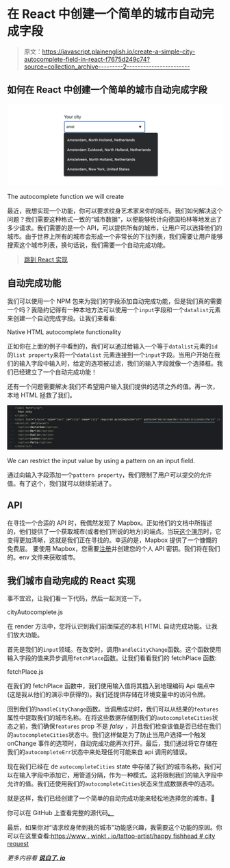 # 在 React 中创建一个简单的城市自动完成字段

> 原文：<https://javascript.plainenglish.io/create-a-simple-city-autocomplete-field-in-react-f7675d249c74?source=collection_archive---------2----------------------->

## 如何在 React 中创建一个简单的城市自动完成字段

![](img/8dd1605e96967995b888a84228ca0673.png)

The autocomplete function we will create

最近，我想实现一个功能，你可以要求纹身艺术家来你的城市。我们如何解决这个问题？我们需要这种格式一致的“城市数据”，以便能够统计向德国柏林等地发出了多少请求。我们需要的是一个 API，可以提供所有的城市，让用户可以选择他们的城市。由于世界上所有的城市会形成一个非常长的下拉列表，我们需要让用户能够搜索这个城市列表，换句话说，我们需要一个自动完成功能。

>[跳到 React 实现](#5057)

## 自动完成功能

我们可以使用一个 NPM 包来为我们的字段添加自动完成功能，但是我们真的需要一个吗？我隐约记得有一种本地方法可以使用一个`input`字段和一个`datalist`元素来创建一个自动完成字段。让我们来看看:

Native HTML autocomplete functionality

正如你在上面的例子中看到的，我们可以通过给输入一个等于`datalist`元素的`id`的`list property`来将一个`datalist` 元素连接到一个`input`字段。当用户开始在我们的输入字段中输入时，给定的选项被过滤，我们的输入字段就像一个选择框。我们已经建立了一个自动完成功能！

还有一个问题需要解决:我们不希望用户输入我们提供的选项之外的值。再一次，本地 HTML 拯救了我们。

![](img/6ff972ee8160ba8613fc11b73eea6dae.png)

We can restrict the input value by using a pattern on an input field.

通过向输入字段添加一个`pattern property`，我们限制了用户可以提交的允许值。有了这个，我们就可以继续前进了。

## API

在寻找一个合适的 API 时，我偶然发现了 Mapbox。正如他们的文档中所描述的，他们提供了一个获取城市(或者他们所说的地方)的端点。当玩[这个演示](https://docs.mapbox.com/search-playground/#{%22url%22:%22%22,%22index%22:%22mapbox.places%22,%22approx%22:true,%22staging%22:false,%22onCountry%22:true,%22onWorldview%22:true,%22onType%22:true,%22onProximity%22:true,%22onBBOX%22:true,%22onLimit%22:true,%22onLanguage%22:true,%22countries%22:[],%22worldviews%22:[],%22proximity%22:%22%22,%22typeToggle%22:{%22country%22:false,%22region%22:false,%22district%22:false,%22postcode%22:false,%22locality%22:false,%22place%22:false,%22neighborhood%22:false,%22address%22:false,%22poi%22:false},%22types%22:[],%22bbox%22:%22%22,%22limit%22:%22%22,%22autocomplete%22:true,%22languages%22:[],%22languageStrict%22:false,%22onDebug%22:false,%22selectedLayer%22:%22%22,%22debugClick%22:{},%22localsearch%22:false,%22query%22:%22%22})时，它变得更加清晰，这就是我们正在寻找的。幸运的是，Mapbox 提供了一个慷慨的免费层。
要使用 Mapbox，您需要[注册](https://www.mapbox.com/signup)并创建您的个人 API 密钥。我们将在我们的。env 文件来获取城市。

## 我们城市自动完成的 React 实现

事不宜迟，让我们看一下代码，然后一起浏览一下。

cityAutocomplete.js

在 render 方法中，您将认识到我们前面描述的本机 HTML 自动完成功能。让我们放大功能。

首先是我们的`input`领域。在改变时，调用`handleCityChange`函数。这个函数使用输入字段的值来异步调用`fetchPlace`函数。让我们看看我们的 fetchPlace 函数:

fetchPlace.js

在我们的 fetchPlace 函数中，我们使用输入值将其插入到地理编码 Api 端点中(这是我从他们的演示中获得的)。我们还提供存储在环境变量中的访问令牌。

回到我们的`handleCityChange`函数。当调用成功时，我们可以从结果的`features`属性中提取我们的城市名称。在将这些数据存储到我们的`autocompleteCities`状态之前，我们确保`features` prop 不是 *falsy* ，并且我们检查该值是否已经在我们的`autocompleteCities`状态中。我们这样做是为了防止当用户选择一个触发 onChange 事件的选项时，自动完成功能再次打开。最后，我们通过将它存储在我们的`autocompleteErr`状态中来处理任何可能来自 api 调用的错误。

现在我们已经在 de `autocompleteCities` state 中存储了我们的城市名称，我们可以在输入字段中添加它，用管道分隔，作为一种模式。这将限制我们的输入字段中允许的值。我们还使用我们的`autocompleteCities`状态来生成数据表中的选项。

就是这样，我们已经创建了一个简单的自动完成功能来轻松地选择您的城市。🎉

你可以在 GitHub 上查看完整的源代码[。](https://github.com/wendydek/citysearch)

最后，如果你对“请求纹身师到我的城市”功能感兴趣，我需要这个功能的原因。你可以在这里查看:[https://www . winkt . io/tattoo-artist/happy fishhead # city request](https://www.winkt.io/tattoo-artist/happyfishhead#cityrequest)

*更多内容看* [***说白了. io***](http://plainenglish.io/)
